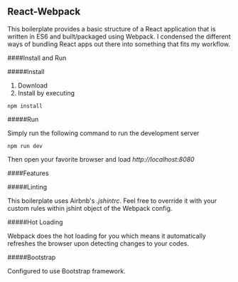 ## React-Webpack

This boilerplate provides a basic structure of a React application that is written in ES6 and built/packaged using Webpack. I condensed the different ways of bundling React apps out there into something that fits my workflow.

####Install and Run

#####Install

1. Download
2. Install by executing
```
npm install
```
#####Run

Simply run the following command to run the development server
```
npm run dev
```
Then open your favorite browser and load _http://localhost:8080_

####Features

#####Linting

This boilerplate uses Airbnb's _.jshintrc_. Feel free to override it with your custom rules within jshint object of the Webpack config.

#####Hot Loading

Webpack does the hot loading for you which means it automatically refreshes the browser upon detecting changes to your codes.

#####Bootstrap

Configured to use Bootstrap framework.
